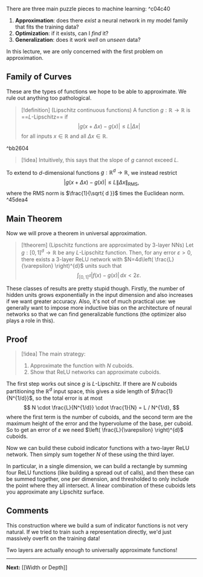 There are three main puzzle pieces to machine learning: ^c04c40

1. **Approximation**: does there *exist* a neural network in my model family that fits the training data?
2. **Optimization**: if it exists, can I *find* it?
3. **Generalization**: does it *work well* on *unseen* data?

In this lecture, we are only concerned with the first problem on approximation.

## Family of Curves

These are the types of functions we hope to be able to approximate. We rule out anything too pathological.

> [!definition] (Lipschitz continuous functions)
> A function $g:\mathbb{R}\to \mathbb{R}$ is ==$L$-Lipschitz== if
> $$
> |g(x+\Delta x)-g(x)|\leq L|\Delta x|
> $$
> for all inputs $x \in \mathbb{R}$ and all $\Delta x \in \mathbb{R}$.

^bb2604

> [!idea]
> Intuitively, this says that the slope of $g$ cannot exceed $L$.

To extend to $d$-dimensional functions $g:\mathbb{R}^{d}\to \mathbb{R}$, we instead restrict
$$
|g(x+\Delta x)-g(x)|\leq L\| \Delta x \|_{\text{RMS}},
$$
where the RMS norm is $\frac{1}{\sqrt{ d }}$ times the Euclidean norm. ^45dea4

## Main Theorem

Now we will prove a theorem in universal approximation.

> [!theorem] (Lipschitz functions are approximated by 3-layer NNs)
> Let $g:[0,1]^{d}\to \mathbb{R}$ be any $L$-Lipschitz function. Then, for any error $\varepsilon>0$, there exists a 3-layer ReLU network with $N=4d\left( \frac{L}{\varepsilon} \right)^{d}$ units such that
> $$
> \int_{[0,1]^{d}} | f(x) - g(x) | \, dx < 2\varepsilon.
> $$

These classes of results are pretty stupid though. Firstly, the number of hidden units grows exponentially in the input dimension and also increases if we want greater accuracy. Also, it's not of much practical use: we generally want to impose more inductive bias on the architecture of neural networks so that we can find generalizable functions (the optimizer also plays a role in this).

## Proof

> [!idea]
> The main strategy:
> 
> 1. Approximate the function with $N$ cuboids.
> 2. Show that ReLU networks can approximate cuboids.

The first step works out since $g$ is $L$-Lipschitz. If there are $N$ cuboids partitioning the $\mathbb{R}^{d}$ input space, this gives a side length of $\frac{1}{N^{1/d}}$, so the total error is at most
$$
N \cdot \frac{L}{N^{1/d}} \cdot \frac{1}{N} = L / N^{1/d},
$$
where the first term is the number of cuboids, and the second term are the maximum height of the error and the hypervolume of the base, per cuboid. So to get an error of $\varepsilon$ we need $\left( \frac{L}{\varepsilon} \right)^{d}$ cuboids.

Now we can build these cuboid indicator functions with a two-layer ReLU network. Then simply sum together $N$ of these using the third layer.

In particular, in a single dimension, we can build a rectangle by summing four ReLU functions (like building a spread out of calls), and then these can be summed together, one per dimension, and thresholded to only include the point where they all intersect. A linear combination of these cuboids lets you approximate any Lipschitz surface.

## Comments

This construction where we build a sum of indicator functions is not very natural. If we tried to train such a representation directly, we'd just massively overfit on the training data!

Two layers are actually enough to universally approximate functions!

---

**Next:** [[Width or Depth]]